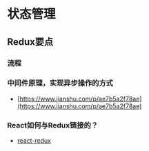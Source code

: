 # 状态管理

## Redux要点

### **流程**

### **中间件原理，实现异步操作的方式**

- [https://www.jianshu.com/p/ae7b5a2f78ae](https://www.jianshu.com/p/ae7b5a2f78ae)

### **React如何与Redux链接的？**

- [react-redux](https://github.com/reduxjs/react-redux/blob/master/README.md)
